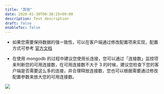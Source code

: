 ```yaml
---
title: "其他"
date: 2020-01-30T00:38:25+09:00
description: Test description
draft: false
enableToc: false
---
```


- 如果您需要保持数据的强一致性，可以在客户端通过修改配置项来实现，配置方式可参考 [官方文档](https://docs.mongodb.com/manual/core/replica-set-write-concern/)

- 在使用 mongodb 的过程中建议您使用长连接，您可以通过「连接数」监控项来判断您的可用连接数，在可用连接数不大于 3 的时候，建议您检查下您的客户端是否需要这么多的连接，并合理释放连接数，您也可以根据需要通过修改配置参数来放大您的可用连接数。

![](../../_images/add_connections.png)
